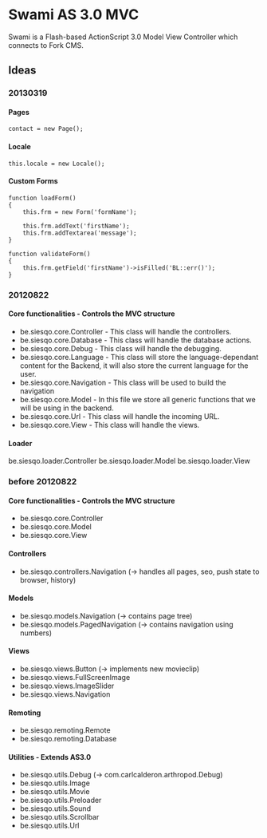 # Swami AS 3.0 MVC

Swami is a Flash-based ActionScript 3.0 Model View Controller which connects to Fork CMS.

## Ideas

### 20130319

#### Pages

`contact = new Page();`


#### Locale

`this.locale = new Locale();`


#### Custom Forms

```
function loadForm()
{
	this.frm = new Form('formName');

	this.frm.addText('firstName');
	this.frm.addTextarea('message');
}

function validateForm()
{
	this.frm.getField('firstName')->isFilled('BL::err()');
}
```


### 20120822

#### Core functionalities - Controls the MVC structure

* be.siesqo.core.Controller - This class will handle the controllers.
* be.siesqo.core.Database - This class will handle the database actions.
* be.siesqo.core.Debug - This class will handle the debugging.
* be.siesqo.core.Language - This class will store the language-dependant content for the Backend, it will also store the current language for the user.
* be.siesqo.core.Navigation - This class will be used to build the navigation
* be.siesqo.core.Model - In this file we store all generic functions that we will be using in the backend.
* be.siesqo.core.Url - This class will handle the incoming URL.
* be.siesqo.core.View - This class will handle the views.


#### Loader

be.siesqo.loader.Controller
be.siesqo.loader.Model
be.siesqo.loader.View


### before 20120822

#### Core functionalities - Controls the MVC structure

* be.siesqo.core.Controller
* be.siesqo.core.Model
* be.siesqo.core.View


#### Controllers

* be.siesqo.controllers.Navigation (-> handles all pages, seo, push state to browser, history)


#### Models

* be.siesqo.models.Navigation	(-> contains page tree)
* be.siesqo.models.PagedNavigation	(-> contains navigation using numbers)


#### Views

* be.siesqo.views.Button	(-> implements new movieclip)
* be.siesqo.views.FullScreenImage
* be.siesqo.views.ImageSlider
* be.siesqo.views.Navigation


#### Remoting

* be.siesqo.remoting.Remote
* be.siesqo.remoting.Database


#### Utilities - Extends AS3.0

* be.siesqo.utils.Debug 	(-> com.carlcalderon.arthropod.Debug)
* be.siesqo.utils.Image
* be.siesqo.utils.Movie
* be.siesqo.utils.Preloader
* be.siesqo.utils.Sound
* be.siesqo.utils.Scrollbar
* be.siesqo.utils.Url
